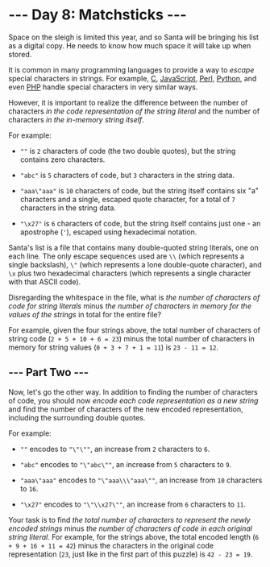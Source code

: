 # --- Day 8: Matchsticks ---

Space on the sleigh is limited this year, and so Santa will be bringing his list as a digital copy. He needs to know how much space it will take up when stored.

It is common in many programming languages to provide a way to *escape* special characters in strings.  For example, [C](https://en.wikipedia.org/wiki/Escape_sequences_in_C), [JavaScript](https://developer.mozilla.org/en-US/docs/Web/JavaScript/Reference/Global_Objects/String), [Perl](http://perldoc.perl.org/perlop.html#Quote-and-Quote-like-Operators), [Python](https://docs.python.org/2.0/ref/strings.html), and even [PHP](http://php.net/manual/en/language.types.string.php#language.types.string.syntax.double) handle special characters in very similar ways.

However, it is important to realize the difference between the number of characters *in the code representation of the string literal* and the number of characters *in the in-memory string itself*.

For example:


 - `""` is `2` characters of code (the two double quotes), but the string contains zero characters.

 - `"abc"` is `5` characters of code, but `3` characters in the string data.

 - `"aaa\"aaa"` is `10` characters of code, but the string itself contains six "a" characters and a single, escaped quote character, for a total of `7` characters in the string data.

 - `"\x27"` is `6` characters of code, but the string itself contains just one - an apostrophe (`'`), escaped using hexadecimal notation.


Santa's list is a file that contains many double-quoted string literals, one on each line.  The only escape sequences used are `\\` (which represents a single backslash), `\"` (which represents a lone double-quote character), and `\x` plus two hexadecimal characters (which represents a single character with that ASCII code).

Disregarding the whitespace in the file, what is *the number of characters of code for string literals* minus *the number of characters in memory for the values of the strings* in total for the entire file?

For example, given the four strings above, the total number of characters of string code (`2 + 5 + 10 + 6 = 23`) minus the total number of characters in memory for string values (`0 + 3 + 7 + 1 = 11`) is `23 - 11 = 12`.

## --- Part Two ---

Now, let's go the other way.  In addition to finding the number of characters of code, you should now *encode each code representation as a new string* and find the number of characters of the new encoded representation, including the surrounding double quotes.

For example:


 - `""` encodes to `"\"\""`, an increase from `2` characters to `6`.

 - `"abc"` encodes to `"\"abc\""`, an increase from `5` characters to `9`.

 - `"aaa\"aaa"` encodes to `"\"aaa\\\"aaa\""`, an increase from `10` characters to `16`.

 - `"\x27"` encodes to `"\"\\x27\""`, an increase from `6` characters to `11`.


Your task is to find *the total number of characters to represent the newly encoded strings* minus *the number of characters of code in each original string literal*. For example, for the strings above, the total encoded length (`6 + 9 + 16 + 11 = 42`) minus the characters in the original code representation (`23`, just like in the first part of this puzzle) is `42 - 23 = 19`.

